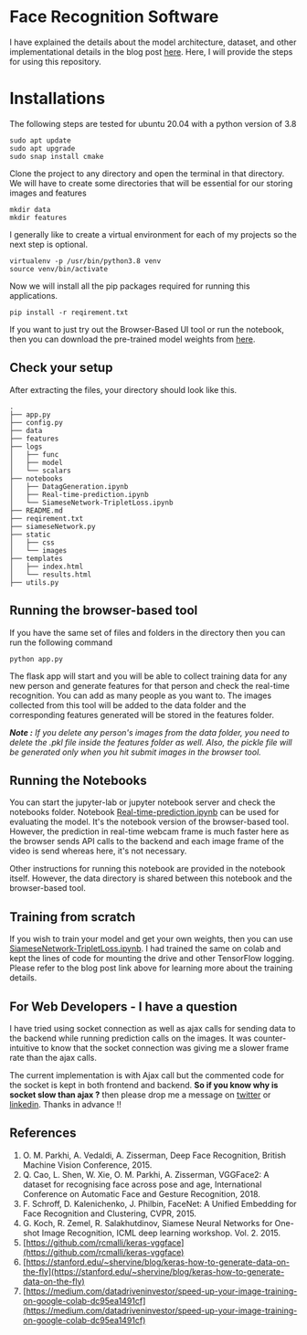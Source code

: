# Face Recognition Software

I have explained the details about the model architecture, dataset, and other implementational details in the blog post [here](https://towardsdatascience.com/building-face-recognition-model-under-30-minutes-2d1b0ef72fda). Here, I will provide the steps for using this repository.

#  Installations

The following steps are tested for ubuntu 20.04 with a python version of 3.8

```
sudo apt update
sudo apt upgrade
sudo snap install cmake
```
Clone the project to any directory and open the terminal in that directory.
We will have to create some directories that will be essential for our storing images and features
```
mkdir data
mkdir features
```

I generally like to create a virtual environment for each of my projects so the next step is optional.

```
virtualenv -p /usr/bin/python3.8 venv
source venv/bin/activate
```
Now we will install all the pip packages required for running this applications. 
```
pip install -r reqirement.txt 
```
If you want to just try out the Browser-Based UI tool or run the notebook, then you can download the pre-trained model weights from [here](https://drive.google.com/file/d/1MegWliwXx2J-xHYX6iETl7hXUtLRk2sC/view?usp=sharing).
## Check your setup
After extracting the files, your directory should look like this.
```
.
├── app.py
├── config.py
├── data
├── features
├── logs
│   ├── func
│   ├── model
│   └── scalars
├── notebooks
│   ├── DatagGeneration.ipynb
│   ├── Real-time-prediction.ipynb
│   └── SiameseNetwork-TripletLoss.ipynb
├── README.md
├── reqirement.txt
├── siameseNetwork.py
├── static
│   ├── css
│   └── images
├── templates
│   ├── index.html
│   └── results.html
├── utils.py
```

## Running the browser-based tool

If you have the same set of files and folders in the directory then you can run the following command
```
python app.py
```
The flask app will start and you will be able to collect training data for any new person and generate features for that person and check the real-time recognition. You can add as many people as you want to. The images collected from this tool will be added to the data folder and the corresponding features generated will be stored in the features folder.

_**Note :** If you delete any person's images from the data folder, you need to delete the .pkl file inside the features folder as well. Also, the pickle file will be generated only when you hit submit images in the browser tool._

## Running the Notebooks

You can start the jupyter-lab or jupyter notebook server and check the notebooks folder. 
Notebook [Real-time-prediction.ipynb](https://github.com/dedhiaparth98/face-recognition/blob/master/notebooks/Real-time-prediction.ipynb) can be used for evaluating the model. It's the notebook version of the browser-based tool. However, the prediction in real-time webcam frame is much faster here as the browser sends API calls to the backend and each image frame of the video is send whereas here, it's not necessary.

Other instructions for running this notebook are provided in the notebook itself. However, the data directory is shared between this notebook and the browser-based tool.

## Training from scratch

If you wish to train your model and get your own weights, then you can use [SiameseNetwork-TripletLoss.ipynb](https://github.com/dedhiaparth98/face-recognition/blob/master/notebooks/SiameseNetwork-TripletLoss.ipynb). I had trained the same on colab and kept the lines of code for mounting the drive and other TensorFlow logging. Please refer to the blog post link above for learning more about the training details.

## For Web Developers - I have a question

I have tried using socket connection as well as ajax calls for sending data to the backend while running prediction calls on the images. It was counter-intuitive to know that the socket connection was giving me a slower frame rate than the ajax calls.

The current implementation is with Ajax call but the commented code for the socket is kept in both frontend and backend. **So if you know why is socket slow than ajax ?** then please drop me a message on [twitter](https://twitter.com/Parth_dedhia98) or [linkedin](https://www.linkedin.com/in/parth-dedhia). Thanks in advance !!

## References

1. O. M. Parkhi, A. Vedaldi, A. Zisserman, Deep Face Recognition, British Machine Vision Conference, 2015.
1. Q. Cao, L. Shen, W. Xie, O. M. Parkhi, A. Zisserman, VGGFace2: A dataset for recognising face across pose and age, International Conference on Automatic Face and Gesture Recognition, 2018.
3. F. Schroff, D. Kalenichenko, J. Philbin, FaceNet: A Unified Embedding for Face Recognition and Clustering, CVPR, 2015.
4. G. Koch, R. Zemel, R. Salakhutdinov, Siamese Neural Networks for One-shot Image Recognition, ICML deep learning workshop. Vol. 2. 2015.
5. [https://github.com/rcmalli/keras-vggface](https://github.com/rcmalli/keras-vggface)
6. [https://stanford.edu/~shervine/blog/keras-how-to-generate-data-on-the-fly](https://stanford.edu/~shervine/blog/keras-how-to-generate-data-on-the-fly)
7. [https://medium.com/datadriveninvestor/speed-up-your-image-training-on-google-colab-dc95ea1491cf](https://medium.com/datadriveninvestor/speed-up-your-image-training-on-google-colab-dc95ea1491cf)
